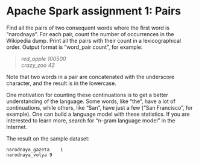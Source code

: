 # Apache Spark assignment 1: Pairs

Find all the pairs of two consequent words where the first word is “narodnaya”. For each pair, count the number of occurrences in the Wikipedia dump. Print all the pairs with their count in a lexicographical order. Output format is “word_pair <tab> count”, for example:
 
>*red_apple	100500*  
>*crazy_zoo	42*

Note that two words in a pair are concatenated with the underscore character, and the result is in the lowercase.

One motivation for counting these continuations is to get a better understanding of the language. Some words, like “the”, have a lot of continuations, while others, like “San”, have just a few (“San Francisco”, for example). One can build a language model with these statistics. If you are interested to learn more, search for “n-gram language model” in the Internet.

The result on the sample dataset:
```
narodnaya_gazeta    1  
narodnaya_volya 9
```

